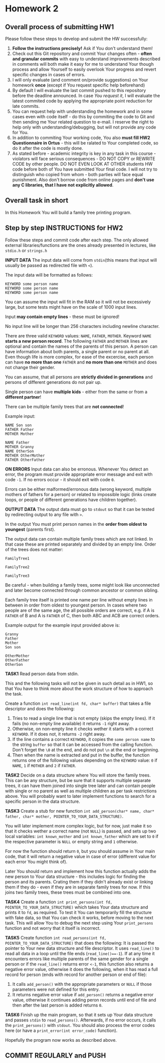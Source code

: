 # Homework 2

## Overall process of submitting HW1
Please follow these steps to develop and submit the HW successfully:
1) **Follow the instructions precisely!** Ask if You don't understand them!
2) Check out this Git repository and commit Your changes often - **often and granular commits** with easy to understand improvements described in comments will both make it easy for me to understand Your though process and allow Yourself to easily overlook Your progress and revert specific changes in cases of errors.
3) I will only evaluate (and comment on/provide suggestions) on Your homework **once** (except if You request specific help beforehand)
4) By default I will evaluate the last commit pushed to this repository before the deadline announced. In case *You request it*, I will evaluate the latest commited code by applying the appropriate point reduction for late commits.
5) You can request help with understanding the homework and in some cases even with code itself - do this by commiting the code to Git and then sending me Your related question to e-mail. I reserve the right to help only with understanding/debugging, but will not provide any code for You.
6) In addition to commiting Your working code, You also **must fill HW2 Questionnaire in Ortus** - this will be ralated to Your completed code, so do it after the code is mostly done.
7) As stated before - academic integrity is key in any task in this course - violators will face serious consequences - DO NOT COPY or REWRITE CODE by other people. DO NOT EVEN LOOK AT OTHER students HW code before both of You have submitted Your final code. I will not try to distinguish who copied from whom - both parties will face equal punishment. Also don't borrow code from online pages and **don't use any C libraries, that I have not explicitly allowed**.

## Overall task in short
In this Homework You will build a family tree printing program.

## Step by step INSTRUCTIONS for HW2
Follow these steps and commit code after each step. The only allowed external libraries/functions are the ones already presented in lectures, like `stdio.h` or `strings.h`

**INPUT DATA** The input data will come from `stdin`(this means that input will usually be passed as redirected file with `<`).

The input data will be formatted as follows:

    KEYWORD some person name
    KEYWORD some person name
    KEYWORD some person name

You can assume the input will fit in the RAM so it will not be excessively large, but some tests might have on the scale of 1000 input lines.

Input **may contain empty lines** - these must be ignored!

No input line will be longer than 256 characters including newline character.

There are three valid `KEYWORD` values: `NAME`, `FATHER`, `MOTHER`. Keyword `NAME` **starts a new person record**. The following `FATHER` and `MOTHER` lines are optional and contain the names of the parents of this person. A person can have information about both parents, a single parent or no parent at all. Even though life is more complex, for ease of the excercise, each person can have **no more than one** `FATHER` and **no more than one** `MOTHER` and does not change their gender.

You can assume, that all persons are **strictly divided in generations** and persons of different generations do not pair up.

Single person can have **multiple kids** - either from the same or from a **different partner**!

There can be multiple family trees that are **not connected**!

Example input:

    NAME Son son
    FATHER Father
    MOTHER Mother
    
    NAME Father
    MOTHER Granny
    NAME OtherSon
    MOTHER OtherMother
    FATHER OtherFather
    
**ON ERRORS**
Input data can also be erronous. Whenever You detect an error, the program must provide appropriate error message and exit with code `-1`. If no errors occur - it should exit with code `0`.

Errors can be either malformed/erronous data (wrong keyword, multiple mothers of fathers for a person) or related to impossible logic (links create loops, or people of different generations have children together).

**OUTPUT DATA** The output data must go to `stdout` so that it can be tested by redirecting output to any file with `>`.

In the output You must print person names in the **order from oldest to youngest** (parents first).

The output data can contain multiple family trees which are not linked. In that case these are printed separately and divided by an empty line. Order of the trees does not matter:

    FamilyTree1
    
    FamilyTree2
    
    FamilyTree3
    
Be careful - when building a family trees, some might look like unconnected and later become connected through common ancestor or common sibling.

Each family tree itself is printed one name per line without empty lines in between in order from oldest to youngest person. In cases where two people are of the same age, the all possible orders are correct, e.g. if A is `FATHER` of B and A is `FATHER` of C, then both ABC and ACB are correct orders.

Example output for the example input provided above is:

    Granny
    Father
    Mother
    Son son
    
    OtherMother
    OtherFather
    OtherSon

**TASK1** Read person data from stdin.

This and the following tasks will not be given in such detail as in HW1, so that You have to think more about the work structure of how to approach the task.

Create a function `int read_line(int fd, char* buffer)` that takes a file descriptor and does the following:

1) Tries to read a single line that is not empty (skips the empty lines). If it fails (no non-empty line available) it returns `-1` right away.
2) Otherwise, on non-empty line it checks wether it starts with a correct `KEYWORD`. If it does not, it returns `-2` right away.
3) If the line contains a correct `KEYWORD`, it copies the `some person name` to the string `buffer` so that it can be accessed from the calling function. Don't forget the `\0` at the end, and do not put `\n` at the end or beginning.
4) Then when the name is extracted and put in the buffer, the function returns one of the following values depending on the `KEYWORD` value: `0` if `NAME`, `1` if `MOTHER` and `2` if `FATHER`.

**TASK2** Decide on a data structure where You will store the family trees. This can be any structure, but be sure that it supports multiple separate trees, it can have them joined into single tree later and can contain people with single or no parent as well as multiple children as per task restrictions above. You will probably want to later implement functions to search for a specific person in the data structure.

**TASK3** Create a stub for new function `int add_person(char* name, char* father, char* mother, POINTER_TO_YOUR_DATA_STRUCTURE)`.

You will later implement more complex logic, but for now, just make it so that it checks wether a correct name (not `NULL`) is passed, and sets up two local variables: `int known_mother` and `int known_father` which are set to `0` if the respective parameter is `NULL` or empty string and `1` otherwise.

For now the function should return `0`, but you should assume in Your main code, that it will return a negative value in case of error (different value for each error You might think of).

Later You should return and implement how this function actually adds the new person to Your data structure - this includes logic for finding the person and its parents. Crating them if they didn't already exist or linking them if they do - even if they are in separate family trees for now. If this joins two family trees, these trees must be combined into one.

**TASK4** Create a function `int print_persons(int fd, POINTER_TO_YOUR_DATA_STRUCTURE)` which takes Your data structure and prints it to `fd`, as required. To test it You can temporarily fill the structure with fake data, so that You can check it works, before moving to the next task. This will allow You to debug the next step using Your `print_persons` function and not worry that it itself is incorrect.

**TASK5** Create function `int read_persons(int fd, POINTER_TO_YOUR_DATA_STRUCTURE)` that does the following:
It is passed the pointer to Your new data structure and file descriptor. It uses `read_line()` to read all data in a loop until the file ends (`read_line()==-1`). If at any time it encounters errors like multiple parents of the same gender for a single person or if the `read_line()` returns error `<-1`, this function also returns a negative error value, otherwise it does the following, when it has read a full record for person (ends with record for another person or end of file):
1) It calls `add_person()` with the appropriate parameters or `NULL` if those parameters were not defined for this entry.
2) It returns negative error value if `add_person()` returns a negative error value, otherwise it continues adding peron records until end of file and then after the last person is added returns `0`.

**TASK6** Finish up the main program, so that it sets up Your data structure and passes `stdin` to `read_persons()`. Afterwards, if no error occurs, it calls the `print_persons()` with `stdout`. You should also process the error codes here (or have a `print_error(int error_code)` function).

Hopefully the program now works as described above.

## COMMIT REGULARLY and PUSH ##
